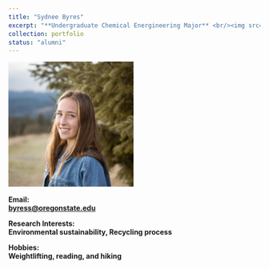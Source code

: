 ```yaml
---
title: "Sydnee Byres"
excerpt: "**Undergraduate Chemical Energineering Major** <br/><img src='/images/SydneeByres.jpeg' width='250' height='250'>"
collection: portfolio
status: "alumni"
---
```


<img src='/images/SydneeByres.jpeg' width='250' height='250'>

**Email:** <br/>
**byress@oregonstate.edu**

**Research Interests:** <br/>
**Environmental sustainability, Recycling process**

**Hobbies:** <br/>
**Weightlifting, reading, and hiking**

